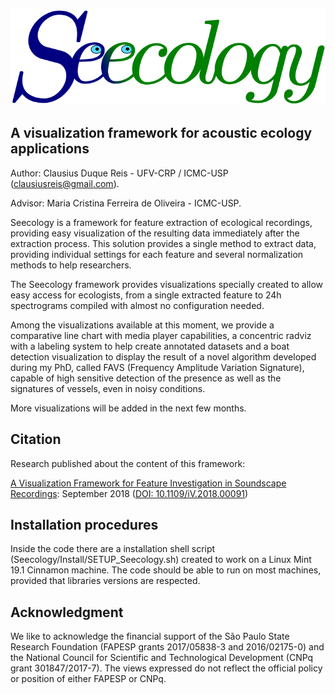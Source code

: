 ![alt text](https://github.com/clausiusreis/Seecology/blob/master/Seecology/static/images/Seecology.png?raw=true)

## A visualization framework for acoustic ecology applications

Author: Clausius Duque Reis - UFV-CRP / ICMC-USP (clausiusreis@gmail.com).

Advisor: Maria Cristina Ferreira de Oliveira - ICMC-USP.

Seecology is a framework for feature extraction of ecological recordings, providing easy visualization of the resulting data immediately after the extraction process. This solution provides a single method to extract data, providing individual settings for each feature and several normalization methods to help researchers.

The Seecology framework provides visualizations specially created to allow easy access for ecologists, from a single extracted feature to 24h spectrograms compiled with almost no configuration needed.

Among the visualizations available at this moment, we provide a comparative line chart with media player capabilities, a concentric radviz with a labeling system to help create annotated datasets and a boat detection visualization to display the result of a novel algorithm developed during my PhD, called FAVS (Frequency Amplitude Variation Signature), capable of high sensitive detection of the presence as well as the signatures of vessels, even in noisy conditions.

More visualizations will be added in the next few months.

## Citation
Research published about the content of this framework:

[A Visualization Framework for Feature Investigation in Soundscape Recordings](https://www.researchgate.net/publication/327390554_A_Visualization_Framework_for_Feature_Investigation_in_Soundscape_Recordings): September 2018 ([DOI: 10.1109/iV.2018.00091](http://dx.doi.org/10.1109/iV.2018.00091))

## Installation procedures
Inside the code there are a installation shell script (Seecology/Install/SETUP_Seecology.sh) created to work on a Linux Mint 19.1 Cinnamon machine. The code should be able to run on most machines, provided that libraries versions are respected.

## Acknowledgment
We like to acknowledge the financial support of the São Paulo State Research Foundation (FAPESP grants 2017/05838-3 and 2016/02175-0) and the National Council for Scientific and Technological Development (CNPq grant 301847/2017-7). The views expressed do not reflect the official policy or position of either FAPESP or CNPq.

